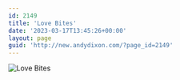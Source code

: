 ```yaml
---
id: 2149
title: 'Love Bites'
date: '2023-03-17T13:45:26+00:00'
layout: page
guid: 'http://new.andydixon.com/?page_id=2149'
---
```


![Love Bites](https://i0.wp.com/assets.g8x2.ldn.idrivee2-23.com/posters/Love%20Bites%2001.jpg?w=1200&ssl=1 "Love Bites")